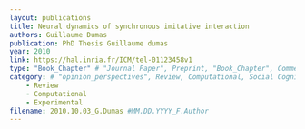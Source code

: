 ```yaml
---
layout: publications
title: Neural dynamics of synchronous imitative interaction
authors: Guillaume Dumas
publication: PhD Thesis Guillaume dumas
year: 2010
link: https://hal.inria.fr/ICM/tel-01123458v1
type: "Book_Chapter" # "Journal Paper", Preprint, "Book_Chapter", Comment, "Poster_Conference"
category: # "opinion_perspectives", Review, Computational, Social Cognitive and Affective Neuroscience, Experimental
    - Review
    - Computational
    - Experimental 
filename: 2010.10.03_G.Dumas #MM.DD.YYYY_F.Author
---
```

